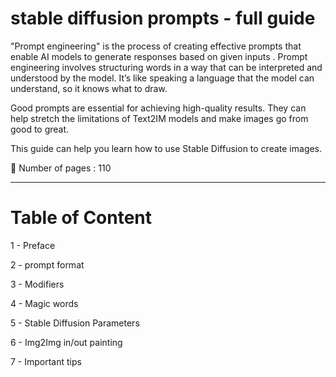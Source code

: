 # stable diffusion prompts - full guide

"Prompt engineering" is the process of creating effective prompts that enable AI models to generate responses based on given inputs . Prompt engineering involves structuring words in a way that can be interpreted and understood by the model. It’s like speaking a language that the model can understand, so it knows what to draw.

Good prompts are essential for achieving high-quality results. They can help stretch the limitations of Text2IM models and make images go from good to great.

This guide can help you learn how to use Stable Diffusion to create images. 

📌 Number of pages : 110




-----------------------------------------------------------------

# Table of Content

1 - Preface

2 - prompt format

3 - Modifiers

4 - Magic words

5 - Stable Diffusion Parameters

6 - Img2Img in/out painting

7 - Important tips 

